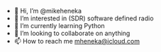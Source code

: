 - 👋 Hi, I’m @mikeheneka
- 👀 I’m interested in (SDR) software defined radio
- 🌱 I’m currently learning Python
- 💞️ I’m looking to collaborate on anything
- 📫 How to reach me mheneka@icloud.com

<!---
mikeheneka/mikeheneka is a ✨ special ✨ repository because its `README.md` (this file) appears on your GitHub profile.
You can click the Preview link to take a look at your changes.
--->
